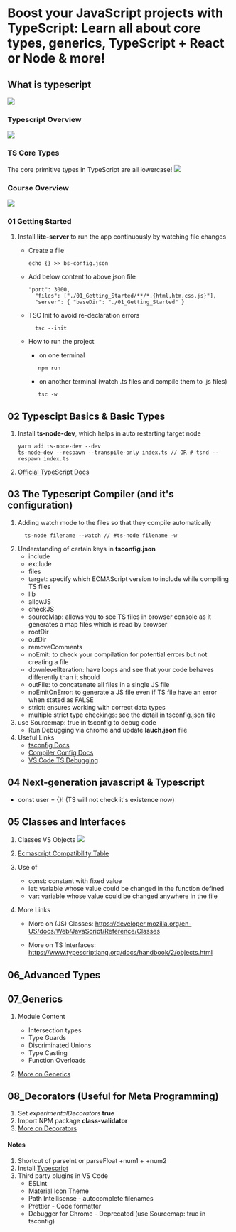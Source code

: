 # Boost your JavaScript projects with TypeScript: Learn all about core types, generics, TypeScript + React or Node & more!

## What is typescript

![](./images/typescript.png)

### Typescript Overview

![](./images/ts_overview.png)

### TS Core Types

The core primitive types in TypeScript are all lowercase!
![](./images/ts_core_types.png)

### Course Overview

![](./images/course_outline.png)

### 01 Getting Started

1. Install **lite-server** to run the app continuously by watching file changes

   - Create a file

     ```
     echo {} >> bs-config.json
     ```

   - Add below content to above json file

     ```
     "port": 3000,
       "files": ["./01_Getting_Started/**/*.{html,htm,css,js}"],
       "server": { "baseDir": "./01_Getting_Started" }
     ```

   - TSC Init to avoid re-declaration errors

     ```
       tsc --init
     ```

   - How to run the project
     - on one terminal
     ```
        npm run
     ```
     - on another terminal (watch .ts files and compile them to .js files)
     ```
        tsc -w
     ```

## 02 Typescipt Basics & Basic Types

1. Install **ts-node-dev**, which helps in auto restarting target node

   ```
   yarn add ts-node-dev --dev
   ts-node-dev --respawn --transpile-only index.ts // OR # tsnd --respawn index.ts
   ```

2. [Official TypeScript Docs](https://www.typescriptlang.org/docs/handbook/2/everyday-types.html)

## 03 The Typescript Compiler (and it's configuration)

1. Adding watch mode to the files so that they compile automatically
   ```
     ts-node filename --watch // #ts-node filename -w
   ```
2. Understanding of certain keys in **tsconfig.json**
   - include
   - exclude
   - files
   - target: specify which ECMAScript version to include while compiling TS files
   - lib
   - allowJS
   - checkJS
   - sourceMap: allows you to see TS files in browser console as it generates a map files which is read by browser
   - rootDir
   - outDir
   - removeComments
   - noEmit: to check your compilation for potential errors but not creating a file
   - downlevelIteration: have loops and see that your code behaves differently than it should
   - outFile: to concatenate all files in a single JS file
   - noEmitOnError: to generate a JS file even if TS file have an error when stated as FALSE
   - strict: ensures working with correct data types
   - multiple strict type checkings: see the detail in tsconfig.json file
3. use Sourcemap: true in tsconfig to debug code
   - Run Debugging via chrome and update **lauch.json** file
4. Useful Links
   - [tsconfig Docs](https://www.typescriptlang.org/docs/handbook/tsconfig-json.html)
   - [Compiler Config Docs](https://www.typescriptlang.org/docs/handbook/compiler-options.html)
   - [VS Code TS Debugging](https://code.visualstudio.com/docs/typescript/typescript-debugging)

## 04 Next-generation javascript & Typescript

- const user = {}! (TS will not check it's existence now)

## 05 Classes and Interfaces

1. Classes VS Objects
   ![](./images/classes_vs_objects.png)

2. [Ecmascript Compatibility Table](https://kangax.github.io/compat-table/es6/)
3. Use of

   - const: constant with fixed value
   - let: variable whose value could be changed in the function defined
   - var: variable whose value could be changed anywhere in the file

4. More Links

   - More on (JS) Classes: https://developer.mozilla.org/en-US/docs/Web/JavaScript/Reference/Classes

   - More on TS Interfaces: https://www.typescriptlang.org/docs/handbook/2/objects.html

## 06_Advanced Types

## 07_Generics

1. Module Content

   - Intersection types
   - Type Guards
   - Discriminated Unions
   - Type Casting
   - Function Overloads

2. [More on Generics](https://www.typescriptlang.org/docs/handbook/generics.html)

## 08_Decorators (Useful for Meta Programming)

1. Set _experimentalDecorators_ **true**
2. Import NPM package **class-validator**
3. [More on Decorators](https://www.typescriptlang.org/docs/handbook/decorators.html)

#### Notes

1. Shortcut of parseInt or parseFloat
   +num1 + +num2
2. Install [Typescript](https://www.npmjs.com/package/typescript)
3. Third party plugins in VS Code
   - ESLint
   - Material Icon Theme
   - Path Intellisense - autocomplete filenames
   - Prettier - Code formatter
   - Debugger for Chrome - Deprecated (use Sourcemap: true in tsconfig)
